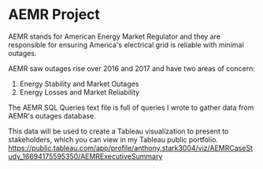 # AEMR Project
 
AEMR stands for American Energy Market Regulator and they are responsible for ensuring 
America's electrical grid is reliable with minimal outages.

AEMR saw outages rise over 2016 and 2017 and have two areas of concern:
1) Energy Stability and Market Outages
2) Energy Losses and Market Reliability

The AEMR SQL Queries text file is full of queries I wrote to gather
data from AEMR's outages database. 

This data will be used to create a Tableau visualization to present to stakeholders, which
you can view in my Tableau public portfolio.
https://public.tableau.com/app/profile/anthony.stark3004/viz/AEMRCaseStudy_16694175595350/AEMRExecutiveSummary

